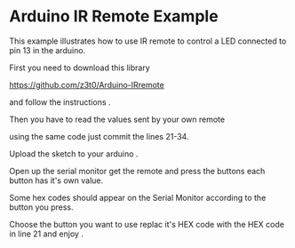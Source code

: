 # Arduino IR Remote Example

This example illustrates how to use IR remote
to control a LED connected to pin 13 in the arduino.

First you need to download this library 

https://github.com/z3t0/Arduino-IRremote

and follow the instructions .

Then you have to read the values sent by your own remote

using the same code just commit the lines 21-34.

Upload the sketch to your arduino . 

Open up the serial monitor get the remote and press the buttons
each button has it's own value.

Some hex codes should appear on the Serial Monitor according to the button you press.

Choose the button you want to use replac it's HEX code with
the HEX code in line 21 and enjoy .
